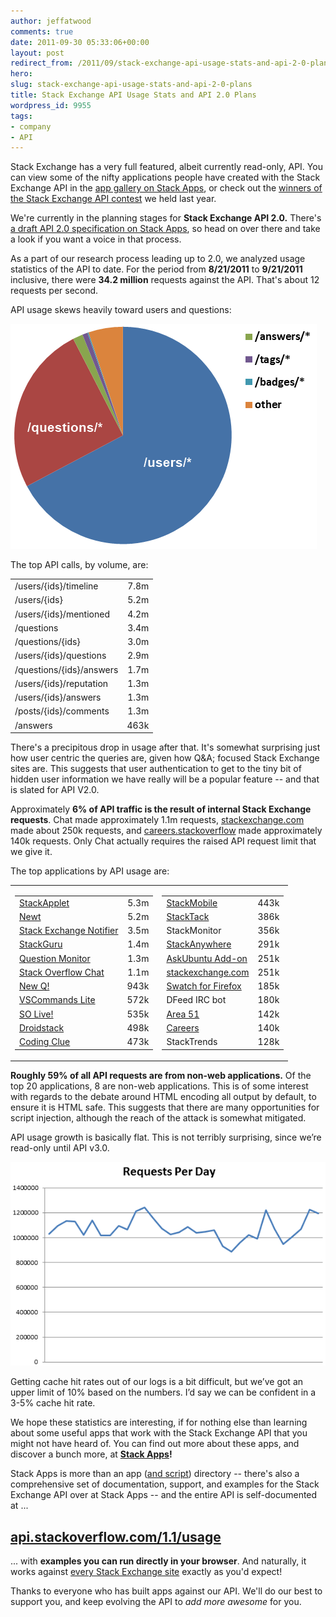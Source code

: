 ```yaml
---
author: jeffatwood
comments: true
date: 2011-09-30 05:33:06+00:00
layout: post
redirect_from: /2011/09/stack-exchange-api-usage-stats-and-api-2-0-plans
hero: 
slug: stack-exchange-api-usage-stats-and-api-2-0-plans
title: Stack Exchange API Usage Stats and API 2.0 Plans
wordpress_id: 9955
tags:
- company
- API
---
```


Stack Exchange has a very full featured, albeit currently read-only, API. You can view some of the nifty applications people have created with the Stack Exchange API in the [app gallery on Stack Apps](http://blog.stackoverflow.com/2011/02/stack-exchange-api-1-1-and-improved-app-gallery/), or check out the [winners of the Stack Exchange API contest](http://blog.stackoverflow.com/2010/08/stack-exchange-api-contest-winners/) we held last year.

We're currently in the planning stages for **Stack Exchange API 2.0.** There's [a draft API 2.0 specification on Stack Apps](http://stackapps.com/questions/2588/draft-specification-for-api-v2-0), so head on over there and take a look if you want a voice in that process.

As a part of our research process leading up to 2.0, we analyzed usage statistics of the API to date. For the period from **8/21/2011** to **9/21/2011** inclusive, there were **34.2 million** requests against the API. That's about 12 requests per second. 

API usage skews heavily toward users and questions:

![](/images/wordpress/stack-exchange-api-1-1-usage-pie-graph.png)

The top API calls, by volume, are:

<table width="300px" >
<tr >
<td >
/users/{ids}/timeline
<td align="right" >7.8m</tr>
<tr >
<td >
/users/{ids}
<td align="right" >5.2m</tr>
<tr >
<td >
/users/{ids}/mentioned
<td align="right" >4.2m</tr>
<tr >
<td >
/questions
<td align="right" >3.4m</tr>
<tr >
<td >
/questions/{ids}
<td align="right" >3.0m</tr>
<tr >
<td >
/users/{ids}/questions
<td align="right" >2.9m</tr>
<tr >
<td >
/questions/{ids}/answers
<td align="right" >1.7m</tr>
<tr >
<td >
/users/{ids}/reputation
<td align="right" >1.3m</tr>
<tr >
<td >
/users/{ids}/answers
<td align="right" >1.3m</tr>
<tr >
<td >
/posts/{ids}/comments
<td align="right" >1.3m</tr>
<tr >
<td >
/answers
<td align="right" >463k</tr>
</table>

There's a precipitous drop in usage after that. It's somewhat surprising just how user centric the queries are, given how Q&A; focused Stack Exchange sites are. This suggests that user authentication to get to the tiny bit of hidden user information we have really will be a popular feature -- and that is slated for API V2.0.

Approximately **6% of API traffic is the result of internal Stack Exchange requests**.  Chat made approximately 1.1m requests, [stackexchange.com](http://stackexchange.com) made about 250k requests, and [careers.stackoverflow](http://careers.stackoverflow.com) made approximately 140k requests. Only Chat actually requires the raised API request limit that we give it.

The top applications by API usage are:

<table width="600" >
<tr >

<td >
<table width="260" >
<tr >
<td ><a href="http://stackapps.com/questions/83/stackapplet-bringing-stack-exchange-notifications-to-your-desktop-1-5-beta-2-r">StackApplet</a>
<td align="right" >5.3m</tr>
<tr >
<td ><a href="http://stackapps.com/questions/1993/newt-question-answer-and-comment-and-rep-change-notifications-for-os-x">Newt</a>
<td align="right" >5.2m</tr>
<tr >
<td ><a href="http://stackapps.com/questions/1592/stack-exchange-notifier-chrome-extension">Stack Exchange Notifier</a>
<td align="right" >3.5m</tr>
<tr >
<td ><a href="http://stackapps.com/questions/345/stackguru-a-near-realtime-bot-for-all-stackexchange-sites">StackGuru</a>
<td align="right" >1.4m</tr>
<tr >
<td ><a href="http://stackapps.com/questions/493/stackstalker-be-notified-when-your-question-is-updated-chrome-extension">Question Monitor</a>
<td align="right" >1.3m</tr>
<tr >
<td ><a href="http://chat.stackoverflow.com">Stack Overflow Chat</a>
<td align="right" >1.1m</tr>
<tr >
<td ><a href="http://stackapps.com/questions/587/new-q-google-chrome-extension-notifies-you-of-new-questions-of-interest">New Q!</a>
<td align="right" >943k</tr>
<tr >
<td ><a href="http://stackapps.com/questions/1696/stackoverflow-notifications-in-visual-studio-2010-extension">VSCommands Lite</a>
<td align="right" >572k</tr>
<tr >
<td ><a href="http://stackapps.com/questions/1703/so-live-live-updates-to-your-reputation-score">SO Live!</a>
<td align="right" >535k</tr>
<tr >
<td ><a href="http://stackapps.com/questions/585/droidstack-for-android-now-with-chat-support">Droidstack</a>
<td align="right" >498k</tr>
<tr >
<td ><a href="http://www.codingclue.com/">Coding Clue</a>
<td align="right" >473k</tr>
</table>

</td>

<td >
<table width="260" >
<tr >
<td ><a href="http://stackapps.com/questions/36/stackmobile-com-view-stackexchange-sites-on-your-smartphone">StackMobile</a>
<td align="right" >443k</tr>
<tr >
<td ><a href="http://stackapps.com/questions/518/stacktack-a-javascript-widget-you-can-stick-anywhere">StackTack</a>
<td align="right" >386k</tr>
<tr >
<td >StackMonitor
<td align="right" >356k</tr>
<tr >
<td ><a href="http://stackapps.com/questions/2370/stackanywhere-a-stack-exchange-client-for-android">StackAnywhere</a>
<td align="right" >291k</tr>
<tr >
<td ><a href="http://stackapps.com/questions/1699/askubuntu-add-on-for-firefox-opera-and-chrome">AskUbuntu Add-on</a>
<td align="right" >251k</tr>
<tr >
<td ><a href="http://stackexchange.com">stackexchange.com</a>
<td align="right" >251k</tr>
<tr >
<td ><a href="http://stackapps.com/questions/316/swatch-a-firefox-plugin-for-monitoring-stack-exchange-sites-for-interesting-chan">Swatch for Firefox</a>
<td align="right" >185k</tr>
<tr >
<td >DFeed IRC bot
<td align="right" >180k</tr>
<tr >
<td ><a href="http://area51.stackexchange.com">Area 51</a>
<td align="right" >142k</tr>
<tr >
<td ><a href="http://careers.stackoverflow.com">Careers</a>
<td align="right" >140k</tr>
<tr >
<td >StackTrends
<td align="right" >128k</tr>
</table>

</td>
</tr>
</table>

**Roughly 59% of all API requests are from non-web applications.** Of the top 20 applications, 8 are non-web applications.  This is of some interest with regards to the debate around HTML encoding all output by default, to ensure it is HTML safe. This suggests that there are many opportunities for script injection, although the reach of the attack is somewhat mitigated.

API usage growth is basically flat. This is not terribly surprising, since we’re read-only until API v3.0.

![](/images/wordpress/stack-exchange-api-1-1-usage-per-day.png)

Getting cache hit rates out of our logs is a bit difficult, but we’ve got an upper limit of 10% based on the numbers.  I’d say we can be confident in a 3-5% cache hit rate.

We hope these statistics are interesting, if for nothing else than learning about some useful apps that work with the Stack Exchange API that you might not have heard of. You can find out more about these apps, and discover a bunch more, at **[Stack Apps](http://stackapps.com)!** 

Stack Apps is more than an app ([and script](http://blog.stackoverflow.com/2011/02/stack-apps-and-scripts/)) directory -- there's also a comprehensive set of documentation, support, and examples for the Stack Exchange API over at Stack Apps -- and the entire API is self-documented at ...



## [api.stackoverflow.com/1.1/usage](http://api.stackoverflow.com/1.1/usage)



... with **examples you can run directly in your browser**. And naturally, it works against [every Stack Exchange site](http://stackexchange.com/sites) exactly as you'd expect!

Thanks to everyone who has built apps against our API. We'll do our best to support you, and keep evolving the API to _add more awesome_ for you.
